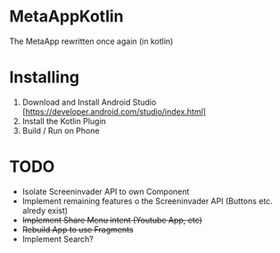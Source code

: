 # MetaAppKotlin
The MetaApp rewritten once again (in kotlin)

# Installing
1. Download and Install Android Studio [https://developer.android.com/studio/index.html]
2. Install the Kotlin Plugin
3. Build / Run on Phone

# TODO
 - Isolate Screeninvader API to own Component
 - Implement remaining features o the Screeninvader API (Buttons etc. alredy exist)
 - ~~Implement Share Menu intent (Youtube App, etc)~~
 - ~~Rebuild App to use Fragments~~
 - Implement Search?
 
